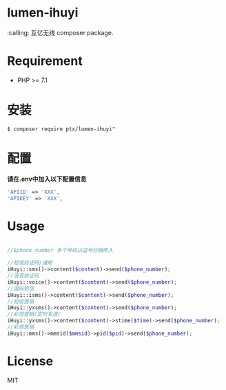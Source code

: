 # lumen-ihuyi

<p>:calling: 互亿无线 composer package.</p>

# Requirement

- PHP >= 7.1

# 安装

```shell
$ composer require ptx/lumen-ihuyi"
```

# 配置

**请在.env中加入以下配置信息**

```PHP
'APIID' => 'XXX',
'APIKEY' => 'XXX',
```

# Usage

```php

//$phone_number 多个号码以逗号分隔传入

//短信验证码/通知
iHuyi::sms()->content($content)->send($phone_number);
//语音验证码
iHuyi::voice()->content($content)->send($phone_number);
//国际短信
iHuyi::isms()->content($content)->send($phone_number);
//短信营销
iHuyi::yxsms()->content($content)->send($phone_number);
//彩信营销(定时发送) 
iHuyi::yxsms()->content($content)->stime($time)->send($phone_number);
//彩信营销
iHuyi::mms()->mmsid($mmsid)->pid($pid)->send($phone_number);
```
# License

MIT

